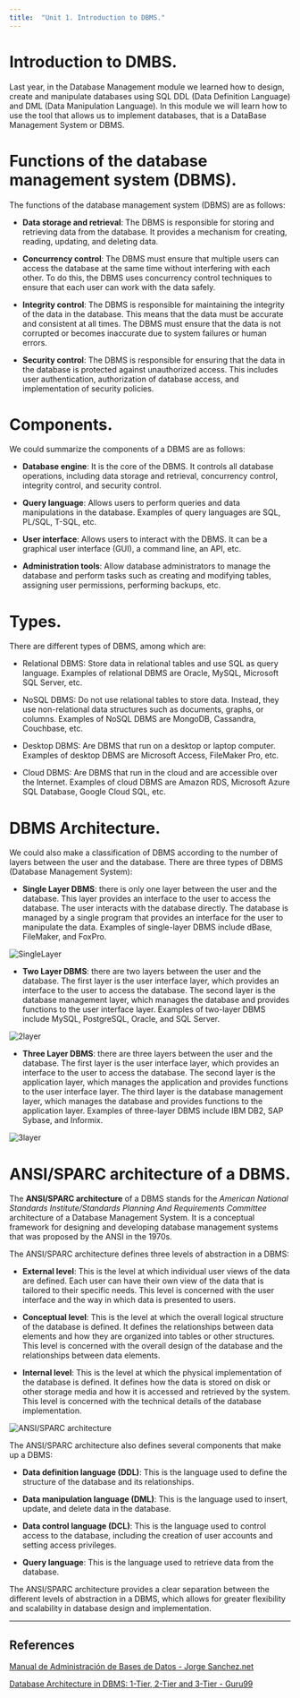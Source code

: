 ```yaml
---
title:  "Unit 1. Introduction to DBMS."
---
```

# Introduction to DMBS.

Last year, in the Database Management module we learned how to design, create and manipulate databases using SQL DDL (Data Definition Language) and DML (Data Manipulation Language). In this module we will learn how to use the tool that allows us to implement databases, that is a DataBase Management System or DBMS.

# Functions of the database management system (DBMS).

The functions of the database management system (DBMS) are as follows:

- **Data storage and retrieval**: The DBMS is responsible for storing and retrieving data from the database. It provides a mechanism for creating, reading, updating, and deleting data.

- **Concurrency control**: The DBMS must ensure that multiple users can access the database at the same time without interfering with each other. To do this, the DBMS uses concurrency control techniques to ensure that each user can work with the data safely.

- **Integrity control**: The DBMS is responsible for maintaining the integrity of the data in the database. This means that the data must be accurate and consistent at all times. The DBMS must ensure that the data is not corrupted or becomes inaccurate due to system failures or human errors.

- **Security control**: The DBMS is responsible for ensuring that the data in the database is protected against unauthorized access. This includes user authentication, authorization of database access, and implementation of security policies.

# Components.

We could summarize the components of a DBMS are as follows:

- **Database engine**: It is the core of the DBMS. It controls all database operations, including data storage and retrieval, concurrency control, integrity control, and security control.

- **Query language**: Allows users to perform queries and data manipulations in the database. Examples of query languages are SQL, PL/SQL, T-SQL, etc.

- **User interface**: Allows users to interact with the DBMS. It can be a graphical user interface (GUI), a command line, an API, etc.

- **Administration tools**: Allow database administrators to manage the database and perform tasks such as creating and modifying tables, assigning user permissions, performing backups, etc.

# Types.

There are different types of DBMS, among which are:

- Relational DBMS: Store data in relational tables and use SQL as query language. Examples of relational DBMS are Oracle, MySQL, Microsoft SQL Server, etc.

- NoSQL DBMS: Do not use relational tables to store data. Instead, they use non-relational data structures such as documents, graphs, or columns. Examples of NoSQL DBMS are MongoDB, Cassandra, Couchbase, etc.

- Desktop DBMS: Are DBMS that run on a desktop or laptop computer. Examples of desktop DBMS are Microsoft Access, FileMaker Pro, etc.

- Cloud DBMS: Are DBMS that run in the cloud and are accessible over the Internet. Examples of cloud DBMS are Amazon RDS, Microsoft Azure SQL Database, Google Cloud SQL, etc.

# DBMS Architecture.

We could also make a classification of DBMS according to the number of layers between the user and the database. There are three types of DBMS (Database Management System):

- **Single Layer DBMS**: there is only one layer between the user and the database. This layer provides an interface to the user to access the database. The user interacts with the database directly. The database is managed by a single program that provides an interface for the user to manipulate the data. Examples of single-layer DBMS include dBase, FileMaker, and FoxPro.

![SingleLayer](https://jorgesanchez.net/manuales/abd/bases-sgbd-web-resources/image/3.png)

- **Two Layer DBMS**: there are two layers between the user and the database. The first layer is the user interface layer, which provides an interface to the user to access the database. The second layer is the database management layer, which manages the database and provides functions to the user interface layer.  Examples of two-layer DBMS include MySQL, PostgreSQL, Oracle, and SQL Server.

![2layer](https://jorgesanchez.net/manuales/abd/bases-sgbd-web-resources/image/4.png)

- **Three Layer DBMS**: there are three layers between the user and the database. The first layer is the user interface layer, which provides an interface to the user to access the database. The second layer is the application layer, which manages the application and provides functions to the user interface layer. The third layer is the database management layer, which manages the database and provides functions to the application layer. Examples of three-layer DBMS include IBM DB2, SAP Sybase, and Informix.

![3layer](https://jorgesanchez.net/manuales/abd/bases-sgbd-web-resources/image/5.png)

# ANSI/SPARC architecture of a DBMS.

The **ANSI/SPARC architecture** of a DBMS stands for the *American National Standards Institute/Standards Planning And Requirements Committee* architecture of a Database Management System. It is a conceptual framework for designing and developing database management systems that was proposed by the ANSI in the 1970s.

The ANSI/SPARC architecture defines three levels of abstraction in a DBMS:

- **External level**: This is the level at which individual user views of the data are defined. Each user can have their own view of the data that is tailored to their specific needs. This level is concerned with the user interface and the way in which data is presented to users.

- **Conceptual level**: This is the level at which the overall logical structure of the database is defined. It defines the relationships between data elements and how they are organized into tables or other structures. This level is concerned with the overall design of the database and the relationships between data elements.

- **Internal level**: This is the level at which the physical implementation of the database is defined. It defines how the data is stored on disk or other storage media and how it is accessed and retrieved by the system. This level is concerned with the technical details of the database implementation.

![ANSI/SPARC architecture](https://upload.wikimedia.org/wikipedia/commons/d/df/4-2_ANSI-SPARC_three_level_architecture.jpg)

The ANSI/SPARC architecture also defines several components that make up a DBMS:

- **Data definition language (DDL)**: This is the language used to define the structure of the database and its relationships.

- **Data manipulation language (DML)**: This is the language used to insert, update, and delete data in the database.

- **Data control language (DCL)**: This is the language used to control access to the database, including the creation of user accounts and setting access privileges.

- **Query language**: This is the language used to retrieve data from the database.

The ANSI/SPARC architecture provides a clear separation between the different levels of abstraction in a DBMS, which allows for greater flexibility and scalability in database design and implementation.

---

## References
[Manual de Administración de Bases de Datos - Jorge Sanchez.net](https://jorgesanchez.net/manuales/abd/bases-sgbd.html)

[Database Architecture in DBMS: 1-Tier, 2-Tier and 3-Tier - Guru99](https://www.guru99.com/dbms-architecture.html)